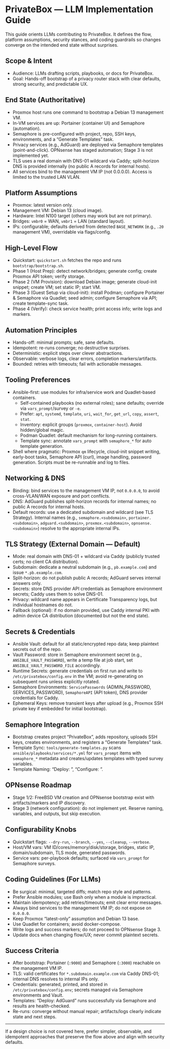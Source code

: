 # PrivateBox — LLM Implementation Guide

This guide orients LLMs contributing to PrivateBox. It defines the flow, platform assumptions, security stances, and coding guardrails so changes converge on the intended end state without surprises.

## Scope & Intent

- Audience: LLMs drafting scripts, playbooks, or docs for PrivateBox.
- Goal: Hands-off bootstrap of a privacy router stack with clear defaults, strong security, and predictable UX.

## End State (Authoritative)

- Proxmox host runs one command to bootstrap a Debian 13 management VM.
- In-VM services are up: Portainer (container UI) and Semaphore (automation).
- Semaphore is pre-configured with project, repo, SSH keys, environments, and a “Generate Templates” task.
- Privacy services (e.g., AdGuard) are deployed via Semaphore templates (point-and-click). OPNsense has staged automation; Stage 3 is not implemented yet.
- TLS uses a real domain with DNS-01 wildcard via Caddy; split-horizon DNS is provided internally (no public A records for internal hosts).
- All services bind to the management VM IP (not 0.0.0.0). Access is limited to the trusted LAN VLAN.

## Platform Assumptions

- Proxmox: latest version only.
- Management VM: Debian 13 (cloud image).
- Hardware: Intel N100 target (others may work but are not primary).
- Bridges: `vmbr0` = WAN, `vmbr1` = LAN (standard layout).
- IPs: configurable; defaults derived from detected `BASE_NETWORK` (e.g., `.20` management VM), overridable via flags/config.

## High-Level Flow

- Quickstart: `quickstart.sh` fetches the repo and runs `bootstrap/bootstrap.sh`.
- Phase 1 (Host Prep): detect network/bridges; generate config; create Proxmox API token; verify storage.
- Phase 2 (VM Provision): download Debian image; generate cloud-init snippet; create VM; set static IP; start VM.
- Phase 3 (Guest Setup via cloud-init): install Podman; configure Portainer & Semaphore via Quadlet; seed admin; configure Semaphore via API; create template-sync task.
- Phase 4 (Verify): check service health; print access info; write logs and markers.

## Automation Principles

- Hands-off: minimal prompts; safe, sane defaults.
- Idempotent: re-runs converge; no destructive surprises.
- Deterministic: explicit steps over clever abstractions.
- Observable: verbose logs, clear errors, completion markers/artifacts.
- Bounded: retries with timeouts; fail with actionable messages.

## Tooling Preferences

- Ansible-first: use modules for infra/service work and Quadlet-based containers.
  - Self-contained playbooks (no external roles); sane defaults; override via `vars_prompt`/survey or `-e`.
  - Prefer: `apt`, `systemd`, `template`, `uri`, `wait_for`, `get_url`, `copy`, `assert`, `stat`.
  - Inventory: explicit groups (`proxmox`, `container-host`). Avoid hidden/global magic.
  - Podman Quadlet: default mechanism for long-running containers.
  - Template sync: annotate `vars_prompt` with `semaphore_*` for auto template generation.
- Shell where pragmatic: Proxmox `qm` lifecycle, cloud-init snippet writing, early-boot tasks, Semaphore API (curl), image handling, password generation. Scripts must be re-runnable and log to files.

## Networking & DNS

- Binding: bind services to the management VM IP, not `0.0.0.0`, to avoid cross-VLAN/WAN exposure and port conflicts.
- DNS: AdGuard publishes split-horizon records for internal names; no public A records for internal hosts.
- Default records: use a dedicated subdomain and wildcard (see TLS Strategy). Internal names (e.g., `semaphore.<subdomain>`, `portainer.<subdomain>`, `adguard.<subdomain>`, `proxmox.<subdomain>`, `opnsense.<subdomain>`) resolve to the appropriate internal IPs.

## TLS Strategy (External Domain — Default)

- Mode: real domain with DNS-01 + wildcard via Caddy (publicly trusted certs; no client CA distribution).
- Subdomain: dedicate a neutral subdomain (e.g., `pb.example.com`) and issue `*.pb.example.com`.
- Split-horizon: do not publish public A records; AdGuard serves internal answers only.
- Secrets: store DNS provider API credentials as Semaphore environment secrets; Caddy uses them to solve DNS-01.
- Privacy: wildcard name appears in Certificate Transparency logs, but individual hostnames do not.
- Fallback (optional): if no domain provided, use Caddy internal PKI with admin device CA distribution (documented but not the end state).

## Secrets & Credentials

- Ansible Vault: default for all static/encrypted repo data; keep plaintext secrets out of the repo.
- Vault Password: store in Semaphore environment secret (e.g., `ANSIBLE_VAULT_PASSWORD`), write a temp file at job start, set `ANSIBLE_VAULT_PASSWORD_FILE` accordingly.
- Runtime Secrets: generate credentials on first run and write to `/etc/privatebox/config.env` in the VM; avoid re-generating on subsequent runs unless explicitly rotated.
- Semaphore Environments: `ServicePasswords` (ADMIN_PASSWORD, SERVICES_PASSWORD), `SemaphoreAPI` (API token), DNS provider credentials for Caddy.
- Ephemeral Keys: remove transient keys after upload (e.g., Proxmox SSH private key if embedded for initial bootstrap).

## Semaphore Integration

- Bootstrap creates project “PrivateBox”, adds repository, uploads SSH keys, creates environments, and registers a “Generate Templates” task.
- Template Sync: `tools/generate-templates.py` scans `ansible/playbooks/services/*.yml` for `vars_prompt` items with `semaphore_*` metadata and creates/updates templates with typed survey variables.
- Template Naming: “Deploy: <service>”, “Configure: <component>”.

## OPNsense Roadmap

- Stage 1/2: FreeBSD VM creation and OPNsense bootstrap exist with artifacts/markers and IP discovery.
- Stage 3 (network configuration): do not implement yet. Reserve naming, variables, and outputs, but skip execution.

## Configurability Knobs

- Quickstart flags: `--dry-run`, `--branch`, `--yes`, `--cleanup`, `--verbose`.
- Host/VM vars: VM ID/cores/memory/disk/storage, bridges, static IP, domain/subdomain, TLS mode, generated passwords.
- Service vars: per-playbook defaults; surfaced via `vars_prompt` for Semaphore surveys.

## Coding Guidelines (For LLMs)

- Be surgical: minimal, targeted diffs; match repo style and patterns.
- Prefer Ansible modules; use Bash only when a module is impractical.
- Maintain idempotency; add retries/timeouts; emit clear error messages.
- Always bind services to the management VM IP; do not expose on `0.0.0.0`.
- Keep Proxmox “latest-only” assumption and Debian 13 base.
- Use Quadlet for containers; avoid docker-compose.
- Write logs and success markers; do not proceed to OPNsense Stage 3.
- Update docs when changing flow/UX; never commit plaintext secrets.

## Success Criteria

- After bootstrap: Portainer (`:9000`) and Semaphore (`:3000`) reachable on the management VM IP.
- TLS: valid certificates for `*.subdomain.example.com` via Caddy DNS-01; internal DNS resolves to internal IPs only.
- Credentials: generated, printed, and stored in `/etc/privatebox/config.env`; secrets managed via Semaphore environments and Vault.
- Templates: “Deploy: AdGuard” runs successfully via Semaphore and results are health-checked.
- Re-runs: converge without manual repair; artifacts/logs clearly indicate state and next steps.

---

If a design choice is not covered here, prefer simpler, observable, and idempotent approaches that preserve the flow above and align with security defaults.

